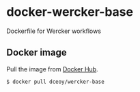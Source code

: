 docker-wercker-base
===================

Dockerfile for Wercker workflows

Docker image
------------

Pull the image from [Docker Hub](https://hub.docker.com/r/dceoy/wercker-base/).

```sh
$ docker pull dceoy/wercker-base
```
